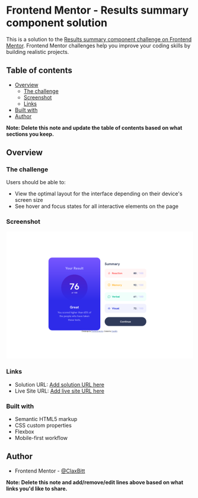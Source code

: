 # Frontend Mentor - Results summary component solution

This is a solution to the [Results summary component challenge on Frontend Mentor](https://www.frontendmentor.io/challenges/results-summary-component-CE_K6s0maV). Frontend Mentor challenges help you improve your coding skills by building realistic projects. 

## Table of contents

- [Overview](#overview)
  - [The challenge](#the-challenge)
  - [Screenshot](#screenshot)
  - [Links](#links)
- [Built with](#built-with)
- [Author](#author)

**Note: Delete this note and update the table of contents based on what sections you keep.**

## Overview

### The challenge

Users should be able to:

- View the optimal layout for the interface depending on their device's screen size
- See hover and focus states for all interactive elements on the page

### Screenshot

![](./summary-card-screenshot.png)

### Links

- Solution URL: [Add solution URL here](https://github.com/ClaxBitt/results-summary-component)
- Live Site URL: [Add live site URL here](https://summarycard001.netlify.app/)

### Built with

- Semantic HTML5 markup
- CSS custom properties
- Flexbox
- Mobile-first workflow
## Author

- Frontend Mentor - [@ClaxBitt](https://www.frontendmentor.io/profile/ClaxBitt)

**Note: Delete this note and add/remove/edit lines above based on what links you'd like to share.**
